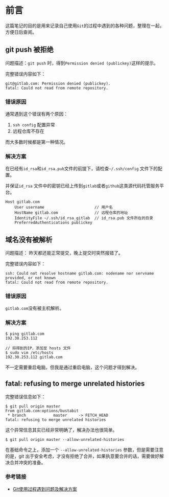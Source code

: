 # 前言
这篇笔记的目的是用来记录自己使用`Git`的过程中遇到的各种问题，整理在一起，方便日后查阅。

## git push 被拒绝
问题描述：`git push` 时，得到`Permission denied (publickey)`这样的提示。

完整错误内容如下：
```
git@gitlab.com: Permission denied (publickey).
fatal: Could not read from remote repository.
```

### 错误原因
通常遇到这个错误有两个原因：
1. `ssh config` 配置异常
2. 远程仓库不存在

而大多数时候都是第一种情况。

### 解决方案
在已经有`id_rsa`和`id_rsa.pub`文件的前提下，请检查`~/.ssh/config` 文件下的配置。

并保证`id_rsa` 文件中的密钥已经上传到`gitlab`或者`github`这类源代码托管服务平台。
```
Host gitlab.com
    User username                      // 用户名
    HostName gitlab.com                // 远程仓库的地址
    IdentityFile ~/.ssh/id_rsa_gitlab  // id_rsa.pub 文件所在的目录
    PreferredAuthentications publickey
```

## 域名没有被解析
问题描述：
昨天都还能正常提交，晚上提交时突然报错了。

完整错误内容如下：
```
ssh: Could not resolve hostname gitlab.com: nodename nor servname provided, or not known  
fatal: Could not read from remote repository.
```

### 错误原因
`gitlab.com`没有被主机解析。

### 解决方案
```
$ ping gitlab.com
192.30.253.112

// 将得到的IP，添加至 hosts 文件
$ sudo vim /etc/hosts
192.30.253.112 gitlab.com
```
不一定需要重启电脑，但我是通过重启电脑，这个问题才得到解决。

## fatal: refusing to merge unrelated histories

完整错误信息如下：
```
$ git pull origin master
From gitlab.com:options/bustabit
 * branch            master     -> FETCH_HEAD
fatal: refusing to merge unrelated histories
```

这个异常信息其实已经非常明确了，解决办法也很简单。

```
$ git pull origin master --allow-unrelated-histories
```
在基础命令之上，添加一个 `--allow-unrelated-histories` 参数，但是需要注意的是，git 出于安全考虑，才没有拒绝了合并，如果执意要合并的话，需要做好解决合并冲突的准备。

### 参考链接
* [Git使用过程遇到问题及解决方案](https://xiaogliu.github.io/2017/02/12/gather-git-question/)
